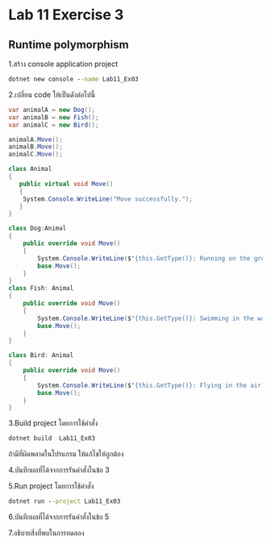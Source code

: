 # Lab 11 Exercise 3

## Runtime polymorphism

1.สร้าง console application project

```cmd
dotnet new console --name Lab11_Ex03
```

2.เปลี่ยน code ให้เป็นดังต่อไปนี้

```cs
var animalA = new Dog();
var animalB = new Fish();
var animalC = new Bird();

animalA.Move();
animalB.Move();
animalC.Move();

class Animal
{
   public virtual void Move()
   {
    System.Console.WriteLine("Move successfully.");
   } 
}

class Dog:Animal
{
    public override void Move()
    {
        System.Console.WriteLine($"{this.GetType()}: Running on the ground.");
        base.Move();
    }
}
class Fish: Animal
{
    public override void Move()
    {
        System.Console.WriteLine($"{this.GetType()}: Swimming in the water.");
        base.Move();
    }
}

class Bird: Animal
{
    public override void Move()
    {
        System.Console.WriteLine($"{this.GetType()}: Flying in the air.");
        base.Move();
    }
}
```

3.Build project โดยการใช้คำสั่ง

```cmd
dotnet build  Lab11_Ex03
```

ถ้ามีที่ผิดพลาดในโปรแกรม ให้แก้ไขให้ถูกต้อง

4.บันทึกผลที่ได้จากการรันคำสั่งในข้อ 3

5.Run project โดยการใช้คำสั่ง

```cmd
dotnet run --project Lab11_Ex03
```

6.บันทึกผลที่ได้จากการรันคำสั่งในข้อ 5

7.อธิบายสิ่งที่พบในการทดลอง
